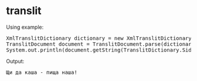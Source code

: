 translit
=========
Using example:
<pre>
XmlTranslitDictionary dictionary = new XmlTranslitDictionary("cyrillic_default.xml");
TranslitDocument document = TranslitDocument.parse(dictionary, "SCH'i da kasha - pisch'a nasha!", TranslitDictionary.Side.RIGHT);
System.out.println(document.getString(TranslitDictionary.Side.LEFT));
</pre>
Output:
<pre>
Щи да каша - пища наша!
</pre>
